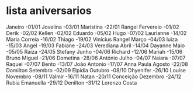 # lista aniversarios

Janeiro
-01/01 Jovelina
-03/01 Maristina 
-22/01 Rangel
Fervereio
-01/02 Derik
-02/02 Kellen
-02/02 Eduardo
-05/02 Hugo
-07/02 Laurianne
-14/02 Maria Correia
-16/02 Thiago
-19/02 Vinícius Rangel
Março
-04/03 luiza
-15/03 Angel
-19/03 Fabiane 
-24/03 Verediana 
Abril
-14/04 Dayanne
Maio
-05/05 Raiza 
-24/05 Stefany 
Junho
-04/06 Richard 
-12/06 Mariah 
-15/06 Bruno Miguel 
-21/06 Dometina 
-28/06 António 
Julho
-04/07 Naiara
-07/07 Raquel
-07/07 Bento
-13/07 João Antonio
-17/07 Anna Paula
Agosto
-22/08 Domilton 
Setembro
-02/09 Elpidia
Outubro
-08/10 Dhyenifer
-26/10 Louise
Novembro
-08/11 Valmir 
-16/11 Natan 
-20/11 Conceição 
Dezembro
-24/12 Rubia Emanuella
-29/12 Denilton
-31/12 Lorenzo Costa


